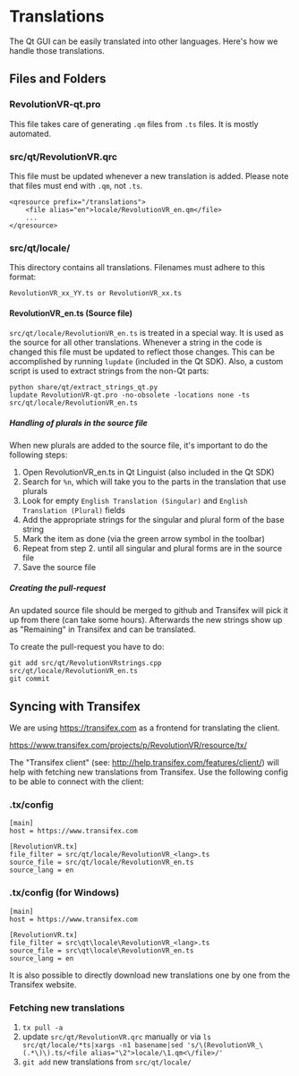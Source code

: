Translations
============

The Qt GUI can be easily translated into other languages. Here's how we
handle those translations.

Files and Folders
-----------------

### RevolutionVR-qt.pro

This file takes care of generating `.qm` files from `.ts` files. It is mostly
automated.

### src/qt/RevolutionVR.qrc

This file must be updated whenever a new translation is added. Please note that
files must end with `.qm`, not `.ts`.

    <qresource prefix="/translations">
        <file alias="en">locale/RevolutionVR_en.qm</file>
        ...
    </qresource>

### src/qt/locale/

This directory contains all translations. Filenames must adhere to this format:

    RevolutionVR_xx_YY.ts or RevolutionVR_xx.ts

#### RevolutionVR_en.ts (Source file)

`src/qt/locale/RevolutionVR_en.ts` is treated in a special way. It is used as the
source for all other translations. Whenever a string in the code is changed
this file must be updated to reflect those changes. This can be accomplished
by running `lupdate` (included in the Qt SDK). Also, a custom script is used
to extract strings from the non-Qt parts:

    python share/qt/extract_strings_qt.py
    lupdate RevolutionVR-qt.pro -no-obsolete -locations none -ts src/qt/locale/RevolutionVR_en.ts
    
##### Handling of plurals in the source file

When new plurals are added to the source file, it's important to do the following steps:

1. Open RevolutionVR_en.ts in Qt Linguist (also included in the Qt SDK)
2. Search for `%n`, which will take you to the parts in the translation that use plurals
3. Look for empty `English Translation (Singular)` and `English Translation (Plural)` fields
4. Add the appropriate strings for the singular and plural form of the base string
5. Mark the item as done (via the green arrow symbol in the toolbar)
6. Repeat from step 2. until all singular and plural forms are in the source file
7. Save the source file

##### Creating the pull-request

An updated source file should be merged to github and Transifex will pick it
up from there (can take some hours). Afterwards the new strings show up as "Remaining"
in Transifex and can be translated.

To create the pull-request you have to do:

    git add src/qt/RevolutionVRstrings.cpp src/qt/locale/RevolutionVR_en.ts
    git commit

Syncing with Transifex
----------------------

We are using https://transifex.com as a frontend for translating the client.

https://www.transifex.com/projects/p/RevolutionVR/resource/tx/

The "Transifex client" (see: http://help.transifex.com/features/client/)
will help with fetching new translations from Transifex. Use the following
config to be able to connect with the client:

### .tx/config

    [main]
    host = https://www.transifex.com

    [RevolutionVR.tx]
    file_filter = src/qt/locale/RevolutionVR_<lang>.ts
    source_file = src/qt/locale/RevolutionVR_en.ts
    source_lang = en
    
### .tx/config (for Windows)

    [main]
    host = https://www.transifex.com

    [RevolutionVR.tx]
    file_filter = src\qt\locale\RevolutionVR_<lang>.ts
    source_file = src\qt\locale\RevolutionVR_en.ts
    source_lang = en

It is also possible to directly download new translations one by one from the Transifex website.

### Fetching new translations

1. `tx pull -a`
2. update `src/qt/RevolutionVR.qrc` manually or via
   `ls src/qt/locale/*ts|xargs -n1 basename|sed 's/\(RevolutionVR_\(.*\)\).ts/<file alias="\2">locale/\1.qm<\/file>/'`
3. `git add` new translations from `src/qt/locale/`
